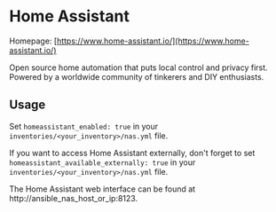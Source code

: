 # Home Assistant

Homepage: [https://www.home-assistant.io/](https://www.home-assistant.io/)

Open source home automation that puts local control and privacy first. Powered by a worldwide community of tinkerers and DIY enthusiasts.

## Usage

Set `homeassistant_enabled: true` in your `inventories/<your_inventory>/nas.yml` file.

If you want to access Home Assistant externally, don't forget to set `homeassistant_available_externally: true` in your `inventories/<your_inventory>/nas.yml` file.

The Home Assistant web interface can be found at http://ansible_nas_host_or_ip:8123.
